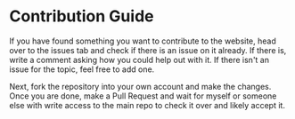 # Contribution Guide

If you have found something you want to contribute to the website, head over to
the issues tab and check if there is an issue on it already. If there is, write
a comment asking how you could help out with it. If there isn't an issue for the
topic, feel free to add one.

Next, fork the repository into your own account and make the changes. Once you are
done, make a Pull Request and wait for myself or someone else with write access to
the main repo to check it over and likely accept it.
